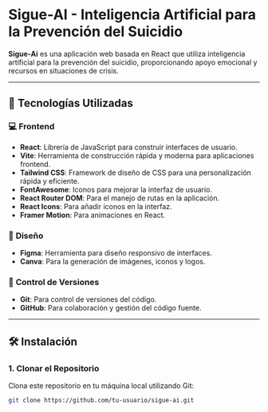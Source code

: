 # Sigue-AI - Inteligencia Artificial para la Prevención del Suicidio

**Sigue-Ai** es una aplicación web basada en React que utiliza inteligencia artificial para la prevención del suicidio, proporcionando apoyo emocional y recursos en situaciones de crisis.

---

## 🚀 Tecnologías Utilizadas

### 💻 **Frontend**

- **React**: Librería de JavaScript para construir interfaces de usuario.
- **Vite**: Herramienta de construcción rápida y moderna para aplicaciones frontend.
- **Tailwind CSS**: Framework de diseño de CSS para una personalización rápida y eficiente.
- **FontAwesome**: Iconos para mejorar la interfaz de usuario.
- **React Router DOM**: Para el manejo de rutas en la aplicación.
- **React Icons**: Para añadir iconos en la interfaz.
- **Framer Motion**: Para animaciones en React.

### 🎨 **Diseño**

- **Figma**: Herramienta para diseño responsivo de interfaces.
- **Canva**: Para la generación de imágenes, iconos y logos.

### 🔧 **Control de Versiones**

- **Git**: Para control de versiones del código.
- **GitHub**: Para colaboración y gestión del código fuente.

---

## 🛠 Instalación

### 1. Clonar el Repositorio
Clona este repositorio en tu máquina local utilizando Git:
```bash
git clone https://github.com/tu-usuario/sigue-ai.git
